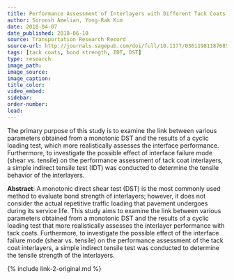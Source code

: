 ```yaml
---
title: Performance Assessment of Interlayers with Different Tack Coats by Considering Loading Types and Failure Modes
author: Soroosh Amelian, Yong-Rak Kim
date: 2018-04-07
date_published: 2018-06-10
source: Transportation Research Record
source-url: http://journals.sagepub.com/doi/full/10.1177/0361198118768528
tags: [tack coats, bond strength, IDT, DST]
type: research
image_path:
image_source:
image_caption:
title_color:
video_embed:
sidebar:
order-number:
lead:
---
```

The primary purpose of this study is to examine the link between various parameters obtained from a monotonic DST and the results of a cyclic loading test, which more realistically assesses the interface performance. Furthermore, to investigate the possible effect of interface failure mode (shear vs. tensile) on the performance assessment of tack coat interlayers, a simple indirect tensile test (IDT) was conducted to determine the tensile behavior of the interlayers.
<!--more-->

**Abstract**: A monotonic direct shear test (DST) is the most commonly used method to evaluate bond strength of interlayers; however, it does not consider the actual repetitive traffic loading that pavement undergoes during its service life. This study aims to examine the link between various parameters obtained from a monotonic DST and the results of a cyclic loading test that more realistically assesses the interlayer performance with tack coats. Furthermore, to investigate the possible effect of the interface failure mode (shear vs. tensile) on the performance assessment of the tack coat interlayers, a simple indirect tensile test was conducted to determine the tensile strength of the interlayers.

{% include link-2-original.md %}
